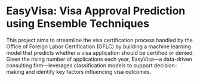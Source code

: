 #  EasyVisa: Visa Approval Prediction using Ensemble Techniques
This project aims to streamline the visa certification process handled by the Office of Foreign Labor Certification (OFLC) by building a machine learning model that predicts whether a visa application should be certified or denied. Given the rising number of applications each year, EasyVisa—a data-driven consulting firm—leverages classification models to support decision-making and identify key factors influencing visa outcomes.
